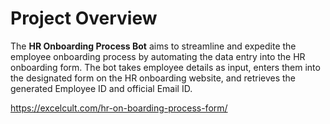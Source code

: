 # Project Overview

The **HR Onboarding Process Bot** aims to streamline and expedite the employee onboarding process by automating the data entry into the HR onboarding form. The bot takes employee details as input, enters them into the designated form on the HR onboarding website, and retrieves the generated Employee ID and official Email ID.

https://excelcult.com/hr-on-boarding-process-form/
